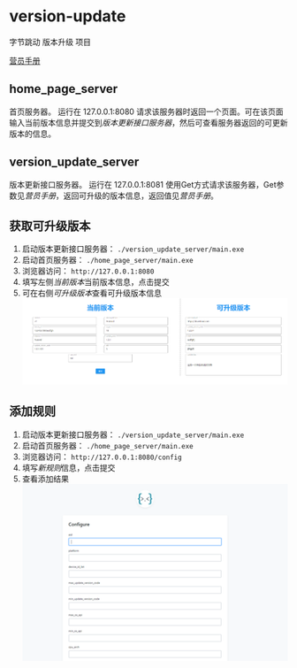 # version-update
字节跳动 版本升级 项目

[营员手册](https://bytedance.feishu.cn/docs/doccn2tYZFh28wRCvBmDqREoNie)


## home_page_server
首页服务器。
运行在 127.0.0.1:8080
请求该服务器时返回一个页面。可在该页面输入当前版本信息并提交到*版本更新接口服务器*，然后可查看服务器返回的可更新版本的信息。


## version_update_server
版本更新接口服务器。
运行在 127.0.0.1:8081
使用Get方式请求该服务器，Get参数见*营员手册*，返回可升级的版本信息，返回值见*营员手册*。


## 获取可升级版本
1. 启动版本更新接口服务器： `./version_update_server/main.exe`
2. 启动首页服务器： `./home_page_server/main.exe`
3. 浏览器访问： `http://127.0.0.1:8080`
4. 填写左侧*当前版本*当前版本信息，点击提交
5. 可在右侧*可升级版本*查看可升级版本信息
![获取可升级版本](./img/homepage.png)


## 添加规则
1. 启动版本更新接口服务器： `./version_update_server/main.exe`
2. 启动首页服务器： `./home_page_server/main.exe`
3. 浏览器访问： `http://127.0.0.1:8080/config`
4. 填写*新规则*信息，点击提交
5. 查看添加结果
![添加规则](./img/configpage.png)
